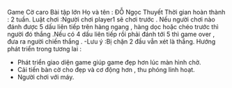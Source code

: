 Game Cờ caro 
Bài tập lớn
Họ và tên : ĐỖ Ngọc Thuyết
Thời gian hoàn thành : 2 tuần.
Luật chơi :Người chơi player1 sẽ chơi trước . Nếu người chơi nào đánh được 5 dấu liên tiếp trên hàng ngang , hàng dọc hoặc chéo trước thì người đó thắng .Nếu có 4 dấu liên tiếp rồi phải đánh tới 5 thì game over , đưa ra người chiến thắng . 
-Lưu ý :Bị chặn 2 đầu vẫn xét là thắng.
Hướng phát triển trong tương lai :
+ Phát triển giao diện game giúp game đẹp hơn lúc màn hình chờ.
+ Cải tiến bàn cờ cho đẹp và cơ động hơn , thu phóng linh hoạt.
+ Người chơi với máy.

